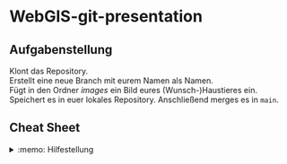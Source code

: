 # WebGIS-git-presentation

## Aufgabenstellung
Klont das Repository.  
Erstellt eine neue Branch mit eurem Namen als Namen.  
Fügt in den Ordner *images* ein Bild eures (Wunsch-)Haustieres ein.  
Speichert es in euer lokales Repository. Anschließend merges es in `main`.


## Cheat Sheet
<details>
  <summary> :memo: Hilfestellung </summary>

```python
cd /path/to/destination/where/you/want/to/clone
```

```python
git clone [URL]
```

```python
git branch your-name
```

```python
git checkout your-branch
```

> Fügt euer Bild hinzu

```python
git status
```

```python
git add your-image
```

```python
git commit -m "message with comment on change"
```
> Jetzt ist das Bild in eurem lokalen Repo gespeichert.

```python
git checkout main
```
> :warning: Wichtig, weil wir alle gleichzeitig arbeiten und evtl. schon Änderungen vorgenommen wurden. 
> ```python
> git pull origin main
> ```

```python
git merge your-branch
```

```python
git push origin main
```
> Jetzt ist euer Bild in dem zentralen Repository.

</details>
